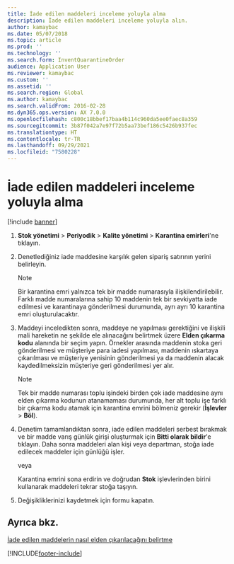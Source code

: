 ```yaml
---
title: İade edilen maddeleri inceleme yoluyla alma
description: İade edilen maddeleri inceleme yoluyla alın.
author: kamaybac
ms.date: 05/07/2018
ms.topic: article
ms.prod: ''
ms.technology: ''
ms.search.form: InventQuarantineOrder
audience: Application User
ms.reviewer: kamaybac
ms.custom: ''
ms.assetid: ''
ms.search.region: Global
ms.author: kamaybac
ms.search.validFrom: 2016-02-28
ms.dyn365.ops.version: AX 7.0.0
ms.openlocfilehash: c800c18bbef17baa4b114c960da5ee0faec8a359
ms.sourcegitcommit: 3b87f042a7e97f72b5aa73bef186c5426b937fec
ms.translationtype: HT
ms.contentlocale: tr-TR
ms.lasthandoff: 09/29/2021
ms.locfileid: "7580228"
---
```

# <a name="take-returned-items-through-inspection"></a>İade edilen maddeleri inceleme yoluyla alma 

[!include [banner](../includes/banner.md)]


1.  **Stok yönetimi** \> **Periyodik** \> **Kalite yönetimi** \> **Karantina emirleri**'ne tıklayın.

2.  Denetlediğiniz iade maddesine karşılık gelen sipariş satırının yerini belirleyin.

    > [!NOTE]
    > <P>Bir karantina emri yalnızca tek bir madde numarasıyla ilişkilendirilebilir. Farklı madde numaralarına sahip 10 maddenin tek bir sevkiyatta iade edilmesi ve karantinaya gönderilmesi durumunda, ayrı ayrı 10 karantina emri oluşturulacaktır.</P>

3.  Maddeyi inceledikten sonra, maddeye ne yapılması gerektiğini ve ilişkili mali hareketin ne şekilde ele alınacağını belirtmek üzere **Elden çıkarma kodu** alanında bir seçim yapın. Örnekler arasında maddenin stoka geri gönderilmesi ve müşteriye para iadesi yapılması, maddenin ıskartaya çıkarılması ve müşteriye yenisinin gönderilmesi ya da maddenin alacak kaydedilmeksizin müşteriye geri gönderilmesi yer alır.
    
    > [!NOTE]
    > <P>Tek bir madde numarası toplu işindeki birden çok iade maddesine aynı elden çıkarma kodunun atanamaması durumunda, her alt toplu işe farklı bir çıkarma kodu atamak için karantina emrini bölmeniz gerekir (<STRONG>İşlevler</STRONG> &gt; <STRONG>Böl</STRONG>).</P>


4.  Denetim tamamlandıktan sonra, iade edilen maddeleri serbest bırakmak ve bir madde varış günlük girişi oluşturmak için **Bitti olarak bildir**'e tıklayın. Daha sonra maddeleri alan kişi veya departman, stoğa iade edilecek maddeler için günlüğü işler.
    
    veya
    
    Karantina emrini sona erdirin ve doğrudan **Stok** işlevlerinden birini kullanarak maddeleri tekrar stoğa taşıyın.

5.  Değişikliklerinizi kaydetmek için formu kapatın.

## <a name="see-also"></a>Ayrıca bkz.

[İade edilen maddelerin nasıl elden çıkarılacağını belirtme](specify-how-to-dispose-of-returned-items.md)

  




[!INCLUDE[footer-include](../../includes/footer-banner.md)]
